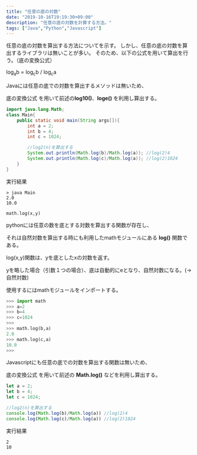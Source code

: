 ```yaml
---
title: "任意の底の対数"
date: "2019-10-16T19:19:30+09:00"
description: "任意の底の対数を計算する方法。"
tags: ["Java","Python","Javascript"]
---
```


任意の底の対数を算出する方法についてを示す。
しかし、任意の底の対数を算出するライブラリは無いことが多い。
そのため、以下の公式を用いて算出を行う。（底の変換公式）

log<sub>a</sub>b = log<sub>c</sub>b / log<sub>c</sub>a

<div class="note_content_by_programming_language" id="note_content_Java">

Javaには任意の底での対数を算出するメソッドは無いため、  

底の変換公式  を用いて前述の**log10()**、**loge()** を利用し算出する。

```java
import java.lang.Math;
class Main{
    public static void main(String args[]){
        int a = 2;
        int b = 4;
        int c = 1024;

        //log2(n)を算出する
        System.out.println(Math.log(b)/Math.log(a)); //log(2)4
        System.out.println(Math.log(c)/Math.log(a)); //log(2)1024
    }
}
```

実行結果

```
> java Main
2.0
10.0
```

</div>
<div class="note_content_by_programming_language" id="note_content_Python">

`math.log(x,y)`  

pythonには任意の数を底とする対数を算出する関数が存在し、  

それは自然対数を算出する時にも利用したmathモジュールにある **log()** 関数である。  

log(x,y)関数は、yを底としたxの対数を返す。  

yを略した場合（引数１つの場合）、底は自動的にeとなり、自然対数になる。(→自然対数)  

使用するにはmathモジュールをインポートする。    

```python
>>> import math
>>> a=2
>>> b=4
>>> c=1024
>>> 
>>> math.log(b,a) 
2.0
>>> math.log(c,a)
10.0
>>>
```

</div>
<div class="note_content_by_programming_language" id="note_content_Javascript">

Javascriptにも任意の底での対数を算出する関数は無いため、  

底の変換公式  を用いて前述の **Math.log()** などを利用し算出する。

```javascript
let a = 2;
let b = 4;
let c = 1024;

//log2(n)を算出する
console.log(Math.log(b)/Math.log(a)) //log(2)4
console.log(Math.log(c)/Math.log(a)) //log(2)1024
```

実行結果

```
2
10
```

</div>

